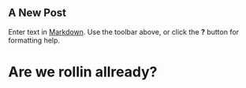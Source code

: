 ## A New Post

Enter text in [Markdown](http://daringfireball.net/projects/markdown/). Use the toolbar above, or click the **?** button for formatting help.

# Are we rollin allready?

